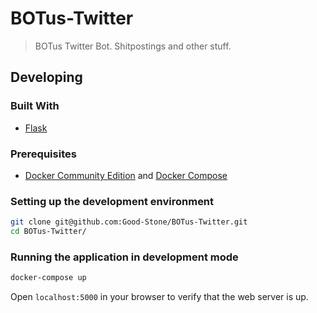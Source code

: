 # BOTus-Twitter
> BOTus Twitter Bot. Shitpostings and other stuff.

## Developing

### Built With
* [Flask](http://flask.pocoo.org/)

### Prerequisites
* [Docker Community Edition](https://www.docker.com/community-edition) and [Docker Compose](https://docs.docker.com/compose/)

### Setting up the development environment
```sh
git clone git@github.com:Good-Stone/BOTus-Twitter.git
cd BOTus-Twitter/
```

### Running the application in development mode
```sh
docker-compose up
```

Open `localhost:5000` in your browser to verify that the web server is up.
